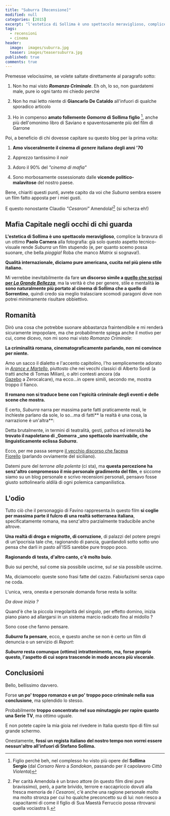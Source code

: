 ```yaml
---
title: "Suburra [Recensione]"
modified: null
categories: [2015]
excerpt: "l'estetica di Sollima è uno spettacolo meraviglioso, complice la bravura di un ottimo Paolo Carnera alla fotografia... "
tags:
  - recensioni
  - cinema
header:  
  image:  images/suburra.jpg
  teaser: images/teasersuburra.jpg
published: true
comments: true
---
```


Premesse velocissime, se volete saltate direttamente al paragrafo sotto:  

1. Non ho mai visto _**Romanzo Criminale**_. Eh oh, lo so, non guardatemi male, pure io ogni tanto mi chiedo perché

2. Non ho mai letto niente di **Giancarlo De Cataldo** all'infuori di qualche sporadico articolo

3. Ho in compenso **amato follemente _Gomorra_ di Sollima figlio** [^figlio], anche più dell'omonimo libro di Saviano e spaventosamente più del film di Garrone

[^figlio]: Figlio perché beh, nel complesso ho visto più opere del **Sollima Sergio** (dal _Corsaro Nero_ a _Sandokan_, passando per il capolavoro _Città Violenta_)

Poi, a beneficio di chi dovesse capitare su questo blog per la prima volta:  

1. **Amo visceralmente il cinema _di genere_ italiano degli anni '70**

2. Apprezzo tantissimo il _noir_ 

3. Adoro il 90% del _"cinema di mafia"_ 

4. Sono morbosamente ossessionato dalle **vicende politico-malavitose** del nostro paese.

Bene, chiariti questi punti, avrete capito da voi che _Suburra_ sembra essere un film fatto apposta per i miei gusti.

E questo nonostante Claudio _"Cesaroni"_ Amendola![^amendola] (si scherza eh!)

[^amendola]: Per carità Amendola è un bravo attore (in questo film direi pure bravissimo), però, a parte brivido, terrore e raccapriccio dovuti alla fresca memoria de _I Cesaroni_, c'è anche una ragione personale molto ma molto stronza per cui ho qualche preconcetto su di lui: non riesco a capacitarmi di come il figlio di Sua Maestà Ferruccio possa ritrovarsi quella vociastra lì.

## Mafia Capitale negli occhi di chi guarda

**L'estetica di Sollima è uno spettacolo meraviglioso**, complice la bravura di un ottimo **Paolo Carnera** alla fotografia: già solo questo aspetto tecnico-visuale rende _Suburra_ un film stupendo (e, per quanto scemo possa suonare, che bella _pioggia!_ Roba che manco _Matrix_ si sognava!).  
  
**Qualità internazionale, diciamo pure americana, cucita nel più pieno stile italiano.**  
  
Mi verrebbe inevitabilmente da fare **un discorso simile a [quello che scrissi per _La Grande Bellezza_](https://xabacadabra.blogspot.it/2014/03/la-grande-bellezza-recensione.html)**, ma la verità è che per genere, stile e mentalità **io sono naturalmente più portato al cinema di Sollima che a quello di Sorrentino**, quindi credo sia meglio tralasciare scomodi paragoni dove non potrei minimamente risultare obbiettivo.  

## Romanità

Dirò una cosa che potrebbe suonare abbastanza fraintendibile e mi renderà sicuramente impopolare, ma che probabilmente spiega anche il motivo per cui, come dicevo, non mi sono mai visto _Romanzo Criminale_:  
  
**La criminalità romana, cinematograficamente parlando, non mi convince per niente.**  
  
Amo un sacco il dialetto e l'accento capitolino, l'ho semplicemente adorato in _[Arance e Martello](/2015/arance-e-martello-recensione/)_, piuttosto che nei vecchi classici di Alberto Sordi (a tratti anche di Tomas Milian), o altri contesti ancora (da [Gazebo](/2013/gazebo) a Zerocalcare), ma ecco...in opere simili, secondo me, mostra troppo il fianco.  
  
**Il romano non si traduce bene con l'epicità criminale degli eventi e delle scene che mostra.**  
  
E certo, _Suburra_ narra per massima parte fatti praticamente reali, le inchieste parlano da sole, lo so...ma di fatti** la realtà è una cosa, la narrazione è un'altra**:  
  
Detta brutalmente, in termini di teatralità, gesti, pathos ed intensità **ho trovato il napoletano di _Gomorra _uno spettacolo inarrivabile, che linguisticamente eclissa _Suburra_.**  
  
Ecco, per me passa sempre [il vecchio discorso che faceva Fiorello](https://www.youtube.com/watch?v=uy4T3Q1Ckoc) (parlando ovviamente del siciliano).  
  
Datemi pure del _terrone alla polenta_ (ci sta), ma **questa percezione ha senz'altro compromesso il mio personale gradimento del film**, e siccome siamo su un blog personale e scrivo recensioni personali, pensavo fosse giusto sottolinearlo aldilà di ogni polemica campanilistica.

## L'odio

Tutto ciò che il personaggio di Favino rappresenta.In questo film **si coglie per massima parte il fulcro di una realtà sotterranea italiana**, specificatamente romana, ma senz'altro parzialmente traducibile anche altrove.  
  
**Una realtà di droga e mignotte, di corruzione**, di palazzi del potere pregni di un'ipocrisia tale che, ragionando di pancia, guardandoli sotto sotto uno pensa che darli in pasto all'ISIS sarebbe pure troppo poco.  
  
**Ragionando di testa, d'altro canto, c'è molto buio**.  
  
Buio sui perché, sul come sia possibile uscirne, sul _se_ sia possibile uscirne.  
  
Ma, diciamocelo: queste sono frasi fatte del cazzo. Fabiofazismi senza capo ne coda.  
  
L'unica, vera, onesta e personale domanda forse resta la solita:  
  
_Da dove inizia ?_  
  
Quand'è che la piccola irregolarità del singolo, per effetto domino, inizia piano piano ad allargarsi in un sistema marcio radicato fino al midollo ?  
  
Sono cose che fanno pensare.  
  
**_Suburra_ fa pensare**, ecco, e questo anche se non è certo un film di denuncia o un servizio di _Report_:  
  
**_Suburra_ resta comunque (ottimo) intrattenimento, ma, forse proprio questo, l'aspetto di cui sopra trascende in modo ancora più viscerale**.  

## Conclusioni

Bello, bellissimo davvero.  
  
Forse **un po' troppo romanzo e un po' troppo poco criminale nella sua conclusione**, ma splendido lo stesso.  
  
Probabilmente **troppo concentrato nel suo minutaggio per rapire quanto una Serie TV**, ma ottimo uguale.  
  
E non potete capire la mia gioia nel rivedere in Italia questo tipo di film sul grande schermo.  
  
Onestamente, **fossi un regista italiano del nostro tempo non vorrei essere nessun'altro all'infuori di Stefano Sollima.**